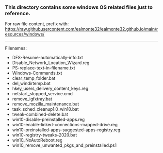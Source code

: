### This directory contains some windows OS related files just to reference.

For raw file content, prefix with:  
https://raw.githubusercontent.com/ealmonte32/ealmonte32.github.io/main/resources/windows/
___

Filenames:

- DFS-Resume-automatically-info.txt
- Disable_Network_Location_Wizard.reg
- PS-replace-text-in-filename.txt
- Windows-Commands.txt
- clear_temp_folder.bat
- del_windirtemp.bat
- hkey_users_delivery_content_keys.reg
- netstart_stopped_service.cmd
- remove_igfxtray.bat
- remove_mozilla_maintenance.bat
- task_sched_cleanup1.0_win10.bat
- tweak-combined-delete.bat
- win10-disable-preinstalled-apps.reg
- win10-enable-linked-connections-mapped-drive.reg
- win10-preinstalled-apps-suggested-apps-registry.reg
- win10-registry-tweaks-2020.bat
- win10_NoAutoReboot.reg
- win10_remove_unwanted_pkgs_and_preinstalled.ps1 
